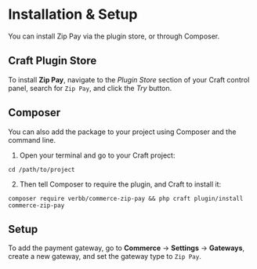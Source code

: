 # Installation & Setup
You can install Zip Pay via the plugin store, or through Composer.

## Craft Plugin Store
To install **Zip Pay**, navigate to the _Plugin Store_ section of your Craft control panel, search for `Zip Pay`, and click the _Try_ button.

## Composer
You can also add the package to your project using Composer and the command line.

1. Open your terminal and go to your Craft project:
```shell
cd /path/to/project
```

2. Then tell Composer to require the plugin, and Craft to install it:
```shell
composer require verbb/commerce-zip-pay && php craft plugin/install commerce-zip-pay
```

## Setup
To add the payment gateway, go to **Commerce** → **Settings** → **Gateways**, create a new gateway, and set the gateway type to `Zip Pay`.
